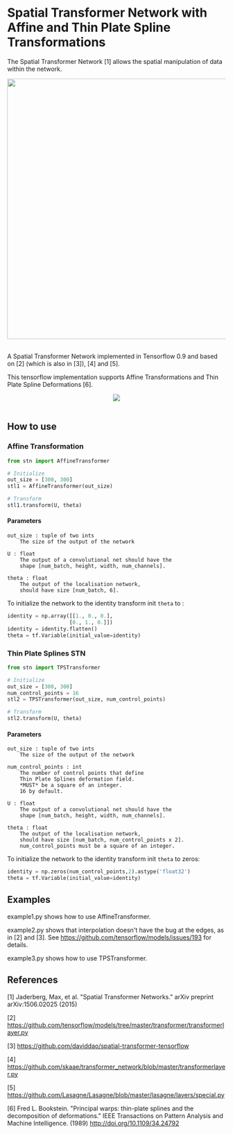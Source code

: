 # Spatial Transformer Network with Affine and Thin Plate Spline Transformations

The Spatial Transformer Network [1] allows the spatial manipulation of data within the network.

<div align="center">
  <img width="600px" src="http://i.imgur.com/ExGDVul.png"><br><br>
</div>

A Spatial Transformer Network implemented in Tensorflow 0.9 and based on [2] \(which is also in [3]\), [4] and [5].

This tensorflow implementation supports Affine Transformations and Thin Plate Spline Deformations [6].


<div align="center">
  <img src="http://i.imgur.com/gfqLV3f.png"><br><br>
</div>

## How to use

### Affine Transformation

```python
from stn import AffineTransformer

# Initialize
out_size = [300, 300]
stl1 = AffineTransformer(out_size)

# Transform 
stl1.transform(U, theta)
```

#### Parameters
    out_size : tuple of two ints
        The size of the output of the network

    U : float 
        The output of a convolutional net should have the
        shape [num_batch, height, width, num_channels]. 

    theta : float   
        The output of the localisation network,
        should have size [num_batch, 6].

To initialize the network to the identity transform init ``theta`` to :
```python
identity = np.array([[1., 0., 0.],
                    [0., 1., 0.]]) 
identity = identity.flatten()
theta = tf.Variable(initial_value=identity)
```        

### Thin Plate Splines STN

```python
from stn import TPSTransformer

# Initialize
out_size = [300, 300]
num_control_points = 16 
stl2 = TPSTransformer(out_size, num_control_points)

# Transform 
stl2.transform(U, theta)
```

#### Parameters
    out_size : tuple of two ints
        The size of the output of the network

    num_control_points : int
        The number of control points that define 
        Thin Plate Splines deformation field. 
        *MUST* be a square of an integer. 
        16 by default.

    U : float 
        The output of a convolutional net should have the
        shape [num_batch, height, width, num_channels]. 

    theta : float   
        The output of the localisation network,
        should have size [num_batch, num_control_points x 2].
        num_control_points must be a square of an integer.
        
To initialize the network to the identity transform init ``theta`` to zeros:
```python
identity = np.zeros(num_control_points,2).astype('float32')
theta = tf.Variable(initial_value=identity)
```        

## Examples 

example1.py shows how to use AffineTransformer.

example2.py shows that interpolation doesn't have the bug at the edges, as in [2] and [3]. See https://github.com/tensorflow/models/issues/193 for details.

example3.py shows how to use TPSTransformer.

## References

[1] Jaderberg, Max, et al. "Spatial Transformer Networks." 
    arXiv preprint arXiv:1506.02025 (2015)

[2] https://github.com/tensorflow/models/tree/master/transformer/transformerlayer.py

[3] https://github.com/daviddao/spatial-transformer-tensorflow

[4] https://github.com/skaae/transformer_network/blob/master/transformerlayer.py

[5] https://github.com/Lasagne/Lasagne/blob/master/lasagne/layers/special.py

[6] Fred L. Bookstein. "Principal warps: thin-plate splines and the decomposition of deformations."
    IEEE Transactions on Pattern Analysis and Machine Intelligence. (1989)
    http://doi.org/10.1109/34.24792


